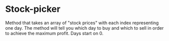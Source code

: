 # Stock-picker
Method that takes an array of "stock prices" with each index representing one day.  The method will tell you which day to buy and which to sell in order to achieve the maximum profit.  Days start on 0.
